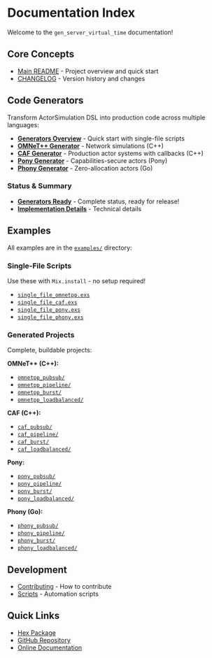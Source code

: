 # Documentation Index

Welcome to the `gen_server_virtual_time` documentation!

## Core Concepts

- [Main README](../README.md) - Project overview and quick start
- [CHANGELOG](../CHANGELOG.md) - Version history and changes

## Code Generators

Transform ActorSimulation DSL into production code across multiple languages:

- **[Generators Overview](generators.md)** - Quick start with single-file scripts
- **[OMNeT++ Generator](omnetpp_generator.md)** - Network simulations (C++)
- **[CAF Generator](caf_generator.md)** - Production actor systems with callbacks (C++)
- **[Pony Generator](pony_generator.md)** - Capabilities-secure actors (Pony)
- **[Phony Generator](phony_generator.md)** - Zero-allocation actors (Go)

### Status & Summary
- **[Generators Ready](generators_ready.md)** - Complete status, ready for release!
- **[Implementation Details](implementation_summary.md)** - Technical details

## Examples

All examples are in the [`examples/`](../examples/) directory:

### Single-File Scripts

Use these with `Mix.install` - no setup required!

- [`single_file_omnetpp.exs`](../examples/single_file_omnetpp.exs)
- [`single_file_caf.exs`](../examples/single_file_caf.exs)
- [`single_file_pony.exs`](../examples/single_file_pony.exs)
- [`single_file_phony.exs`](../examples/single_file_phony.exs)

### Generated Projects

Complete, buildable projects:

**OMNeT++ (C++):**
- [`omnetpp_pubsub/`](../examples/omnetpp_pubsub/)
- [`omnetpp_pipeline/`](../examples/omnetpp_pipeline/)
- [`omnetpp_burst/`](../examples/omnetpp_burst/)
- [`omnetpp_loadbalanced/`](../examples/omnetpp_loadbalanced/)

**CAF (C++):**
- [`caf_pubsub/`](../examples/caf_pubsub/)
- [`caf_pipeline/`](../examples/caf_pipeline/)
- [`caf_burst/`](../examples/caf_burst/)
- [`caf_loadbalanced/`](../examples/caf_loadbalanced/)

**Pony:**
- [`pony_pubsub/`](../examples/pony_pubsub/)
- [`pony_pipeline/`](../examples/pony_pipeline/)
- [`pony_burst/`](../examples/pony_burst/)
- [`pony_loadbalanced/`](../examples/pony_loadbalanced/)

**Phony (Go):**
- [`phony_pubsub/`](../examples/phony_pubsub/)
- [`phony_pipeline/`](../examples/phony_pipeline/)
- [`phony_burst/`](../examples/phony_burst/)
- [`phony_loadbalanced/`](../examples/phony_loadbalanced/)

## Development

- [Contributing](../CONTRIBUTING.md) - How to contribute
- [Scripts](../scripts/README.md) - Automation scripts

## Quick Links

- [Hex Package](https://hex.pm/packages/gen_server_virtual_time)
- [GitHub Repository](https://github.com/yourusername/gen_server_virtual_time)
- [Online Documentation](https://hexdocs.pm/gen_server_virtual_time)
